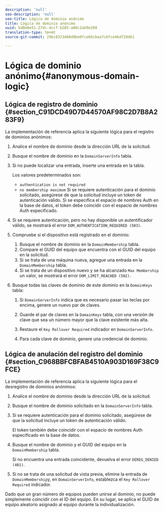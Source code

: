 ```yaml
---
description: 'null'
seo-description: 'null'
seo-title: Lógica de dominio anónimo
title: Lógica de dominio anónimo
uuid: bd0e8e51-27dc-4ccf-b285-a80c2ab9e260
translation-type: tm+mt
source-git-commit: 29bc8323460d9be0fce66cbea7c6fce46df20d61

---
```



# Lógica de dominio anónimo{#anonymous-domain-logic}

## Lógica de registro de dominio {#section_C91DCD49D7D44570AF98C2D7B8A283F9}

La implementación de referencia aplica la siguiente lógica para el registro de dominios anónimos:

1. Analice el nombre de dominio desde la dirección URL de la solicitud.
1. Busque el nombre de dominio en la `DomainServerInfo` tabla.
1. Si no puede localizar una entrada, inserte una entrada en la tabla.

   Los valores predeterminados son:

   * `authentication is not required`
   * `no membership maximum`
   Si se requiere autenticación para el dominio solicitado, asegúrese de que la solicitud incluye un token de autenticación válido. Si se especifica el espacio de nombres Auth en la base de datos, el token debe coincidir con el espacio de nombres Auth especificado.
1. Si se requiere autenticación, pero no hay disponible un autentificador válido, se mostrará el error `DOM_AUTHENTICATION_REQUIRED (503)`.
1. Compruebe si el dispositivo está registrado en el dominio:

   1. Busque el nombre de dominio en la `DomainMembership` tabla.
   1. Compare el GUID del equipo que encuentra con el GUID del equipo en la solicitud.
   1. Si se trata de una máquina nueva, agregue una entrada en la `DomainMembership` tabla.
   1. Si se trata de un dispositivo nuevo y se ha alcanzado `Max Membership` un valor, se mostrará el error `DOM_LIMIT_REACHED (502)`.

1. Busque todas las claves de dominio de este dominio en la `DomainKeys` tabla:

   1. Si `DomainServerInfo` indica que es necesario pasar las teclas por encima, genere un nuevo par de claves.
   1. Guarde el par de claves en la `DomainKeys` tabla, con una versión de clave que sea un número mayor que la clave existente más alta.
   1. Restaure el `Key Rollover Required` indicador en `DomainServerInfo`.

   1. Para cada clave de dominio, genere una credencial de dominio.

## Lógica de anulación del registro del dominio {#section_C968BBFCBFAB4510A903D169F38C9FCE}

La implementación de referencia aplica la siguiente lógica para el desregistro de dominios anónimos:

1. Analice el nombre de dominio desde la dirección URL de la solicitud.
1. Busque el nombre de dominio solicitado en la `DomainServerInfo` tabla.
1. Si se requiere autenticación para el dominio solicitado, asegúrese de que la solicitud incluye un token de autenticación válido.

   El token también debe coincidir con el espacio de nombres Auth especificado en la base de datos.
1. Busque el nombre de dominio y el GUID del equipo en la `DomainMembership` tabla.

   Si no encuentra una entrada coincidente, devuelva el error `DEREG_DENIED (401)`.

1. Si no se trata de una solicitud de vista previa, elimine la entrada de `DomainMembership`y, en `DomainServerInfo`, establezca el `Key Rollover Required` indicador.

Dado que un gran número de equipos pueden unirse al dominio, no puede simplemente coincidir con el ID del equipo. En su lugar, se aplica el GUID de equipo aleatorio asignado al equipo durante la individualización.
